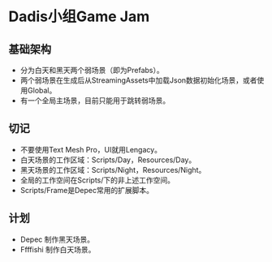 # Dadis小组Game Jam
## 基础架构
- 分为白天和黑天两个弱场景（即为Prefabs）。
- 两个弱场景在生成后从StreamingAssets中加载Json数据初始化场景，或者使用Global。
- 有一个全局主场景，目前只能用于跳转弱场景。
## 切记
- 不要使用Text Mesh Pro，UI就用Lengacy。
- 白天场景的工作区域：Scripts/Day，Resources/Day。
- 黑天场景的工作区域：Scripts/Night，Resources/Night。
- 全局的工作空间在Scripts/下的非上述工作空间。
- Scripts/Frame是Depec常用的扩展脚本。
## 计划
- Depec 制作黑天场景。
- Ffffishi 制作白天场景。